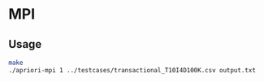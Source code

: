 # MPI

## Usage
```bash
make
./apriori-mpi 1 ../testcases/transactional_T10I4D100K.csv output.txt
```
